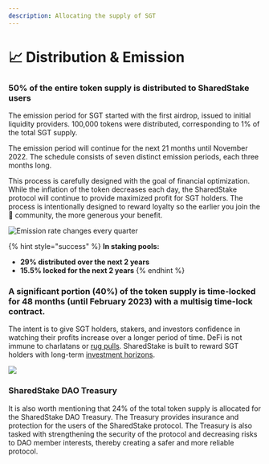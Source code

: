 ```yaml
---
description: Allocating the supply of SGT
---
```


# 📈 Distribution & Emission

### **50% of the entire token supply is distributed to SharedStake users** 

The emission period for SGT started with the first airdrop, issued to initial liquidity providers. 100,000 tokens were distributed, corresponding to 1% of the total SGT supply.

The emission period will continue for the next 21 months until November 2022. The schedule consists of seven distinct emission periods, each three months long. 

This process is carefully designed with the goal of financial optimization. While the inflation of the token decreases each day, the SharedStake protocol will continue to provide maximized profit for SGT holders. The process is intentionally designed to reward loyalty so the earlier you join the 🥩 community, the more generous your benefit.

![Emission rate changes every quarter](https://lh4.googleusercontent.com/OsMU6l3sCCNo3QBAAi5xj0P0pXBXKSk-asFGJPYQ5KnVih9wSJ4ogdA6w92WZG-3k7Zb--upwTYZKa3L5LVStJMMXQErBo74CYoD62SKySVTaePHDspC-tm3rSlZOMcQdxbeM2yf)

{% hint style="success" %}
 **In staking pools:**

* **29% distributed over the next 2 years**
* **15.5% locked for the next 2 years**
{% endhint %}

### **A significant portion \(40%\) of the token supply is time-locked for 48 months \(until February 2023\) with a multisig time-lock contract.**

The intent is to give SGT holders, stakers, and investors confidence in watching their profits increase over a longer period of time. DeFi is not immune to charlatans or [rug pulls](https://www.investopedia.com/articles/forex/042315/beware-these-five-bitcoin-scams.asp#defi-rug-pulls). SharedStake is built to reward SGT holders with long-term [investment horizons](https://www.investopedia.com/terms/i/investment_horizon.asp).

![](https://lh5.googleusercontent.com/UaUwJhLIMu4iTyXGN_Nua5A7eqsOa8Efr1zO8jVUZnZa7G5Wlk1MNPaF25uHQwPuuWewhtORh1f_nLKITKOW0gkliGCzmGUVBs2VwYf_5mvehlk3GgPKC2XYxgoi6KtoABqr_W8v)

### SharedStake DAO Treasury

It is also worth mentioning that 24% of the total token supply is allocated for the SharedStake DAO Treasury. The Treasury provides insurance and protection for the users of the SharedStake protocol. The Treasury is also tasked with strengthening the security of the protocol and decreasing risks to DAO member interests, thereby creating a safer and more reliable protocol.

